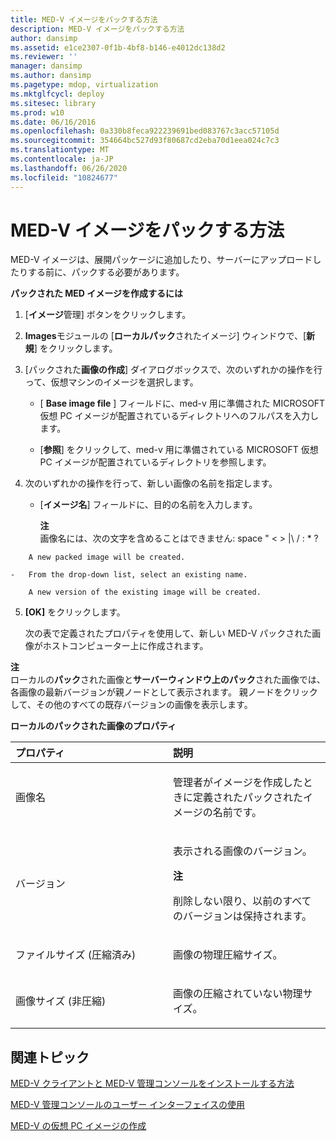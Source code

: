 ```yaml
---
title: MED-V イメージをパックする方法
description: MED-V イメージをパックする方法
author: dansimp
ms.assetid: e1ce2307-0f1b-4bf8-b146-e4012dc138d2
ms.reviewer: ''
manager: dansimp
ms.author: dansimp
ms.pagetype: mdop, virtualization
ms.mktglfcycl: deploy
ms.sitesec: library
ms.prod: w10
ms.date: 06/16/2016
ms.openlocfilehash: 0a330b8feca922239691bed083767c3acc57105d
ms.sourcegitcommit: 354664bc527d93f80687cd2eba70d1eea024c7c3
ms.translationtype: MT
ms.contentlocale: ja-JP
ms.lasthandoff: 06/26/2020
ms.locfileid: "10824677"
---
```

# MED-V イメージをパックする方法


MED-V イメージは、展開パッケージに追加したり、サーバーにアップロードしたりする前に、パックする必要があります。

**パックされた MED イメージを作成するには**

1.  [**イメージ**管理] ボタンをクリックします。

2.  **Images**モジュールの [**ローカルパック**されたイメージ] ウィンドウで、[**新規**] をクリックします。

3.  [パックされた**画像の作成**] ダイアログボックスで、次のいずれかの操作を行って、仮想マシンのイメージを選択します。

    -   [ **Base image file** ] フィールドに、med-v 用に準備された MICROSOFT 仮想 PC イメージが配置されているディレクトリへのフルパスを入力します。

    -   [**参照**] をクリックして、med-v 用に準備されている MICROSOFT 仮想 PC イメージが配置されているディレクトリを参照します。

4.  次のいずれかの操作を行って、新しい画像の名前を指定します。

    -   [**イメージ名**] フィールドに、目的の名前を入力します。

        **注**  
        画像名には、次の文字を含めることはできません: space " &lt; &gt; |\\ / : \* ?



~~~
    A new packed image will be created.

-   From the drop-down list, select an existing name.

    A new version of the existing image will be created.
~~~

5. **[OK]** をクリックします。

   次の表で定義されたプロパティを使用して、新しい MED-V パックされた画像がホストコンピューター上に作成されます。

**注**  
ローカルの**パック**された画像と**サーバーウィンドウ上のパック**された画像では、各画像の最新バージョンが親ノードとして表示されます。 親ノードをクリックして、その他のすべての既存バージョンの画像を表示します。



**ローカルのパックされた画像のプロパティ**

<table>
<colgroup>
<col width="50%" />
<col width="50%" />
</colgroup>
<thead>
<tr class="header">
<th align="left">プロパティ</th>
<th align="left">説明</th>
</tr>
</thead>
<tbody>
<tr class="odd">
<td align="left"><p>画像名</p></td>
<td align="left"><p>管理者がイメージを作成したときに定義されたパックされたイメージの名前です。</p></td>
</tr>
<tr class="even">
<td align="left"><p>バージョン</p></td>
<td align="left"><p>表示される画像のバージョン。</p>
<div class="alert">
<strong>注</strong><br/><p>削除しない限り、以前のすべてのバージョンは保持されます。</p>
</div>
<div>

</div></td>
</tr>
<tr class="odd">
<td align="left"><p>ファイルサイズ (圧縮済み)</p></td>
<td align="left"><p>画像の物理圧縮サイズ。</p></td>
</tr>
<tr class="even">
<td align="left"><p>画像サイズ (非圧縮)</p></td>
<td align="left"><p>画像の圧縮されていない物理サイズ。</p></td>
</tr>
</tbody>
</table>



## 関連トピック


[MED-V クライアントと MED-V 管理コンソールをインストールする方法](how-to-install-med-v-client-and-med-v-management-console.md)

[MED-V 管理コンソールのユーザー インターフェイスの使用](using-the-med-v-management-console-user-interface.md)

[MED-V の仮想 PC イメージの作成](creating-a-virtual-pc-image-for-med-v.md)









